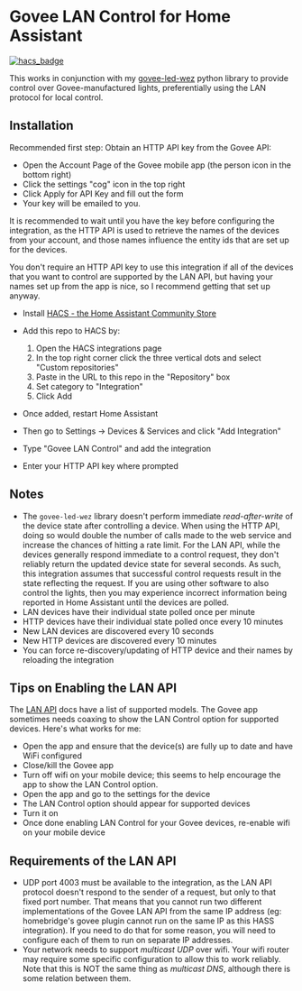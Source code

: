 # Govee LAN Control for Home Assistant

[![hacs_badge](https://img.shields.io/badge/HACS-Custom-41BDF5.svg?style=for-the-badge)](https://github.com/hacs/integration)

This works in conjunction with my
[govee-led-wez](https://github.com/wez/govee-py) python library to provide
control over Govee-manufactured lights, preferentially using the LAN protocol
for local control.

## Installation

Recommended first step: Obtain an HTTP API key from the Govee API:
* Open the Account Page of the Govee mobile app (the person icon in the bottom right)
* Click the settings "cog" icon in the top right
* Click Apply for API Key and fill out the form
* Your key will be emailed to you.

It is recommended to wait until you have the key before configuring the
integration, as the HTTP API is used to retrieve the names of the devices from
your account, and those names influence the entity ids that are set up for the
devices.

You don't require an HTTP API key to use this integration if all of the devices
that you want to control are supported by the LAN API, but having your names
set up from the app is nice, so I recommend getting that set up anyway.

* Install [HACS - the Home Assistant Community Store](https://hacs.xyz/docs/setup/download/)
* Add this repo to HACS by:
  1. Open the HACS integrations page
  2. In the top right corner click the three vertical dots and select "Custom repositories"
  3. Paste in the URL to this repo in the "Repository" box
  4. Set category to "Integration"
  5. Click Add

* Once added, restart Home Assistant
* Then go to Settings -> Devices &amp; Services and click "Add Integration"
* Type "Govee LAN Control" and add the integration
* Enter your HTTP API key where prompted

## Notes

* The `govee-led-wez` library doesn't perform immediate *read-after-write* of
  the device state after controlling a device. When using the HTTP API, doing
  so would double the number of calls made to the web service and increase the
  chances of hitting a rate limit. For the LAN API, while the devices generally
  respond immediate to a control request, they don't reliably return the
  updated device state for several seconds.  As such, this integration
  assumes that successful control requests result in the state reflecting
  the request.  If you are using other software to also control the lights,
  then you may experience incorrect information being reported in Home Assistant
  until the devices are polled.
* LAN devices have their individual state polled once per minute
* HTTP devices have their individual state polled once every 10 minutes
* New LAN devices are discovered every 10 seconds
* New HTTP devices are discovered every 10 minutes
* You can force re-discovery/updating of HTTP device and their names by
  reloading the integration

## Tips on Enabling the LAN API

The [LAN API](https://app-h5.govee.com/user-manual/wlan-guide) docs have a list
of supported models.  The Govee app sometimes needs coaxing to show the LAN
Control option for supported devices.  Here's what works for me:

* Open the app and ensure that the device(s) are fully up to date and have WiFi configured
* Close/kill the Govee app
* Turn off wifi on your mobile device; this seems to help encourage the app to show the LAN Control option.
* Open the app and go to the settings for the device
* The LAN Control option should appear for supported devices
* Turn it on
* Once done enabling LAN Control for your Govee devices, re-enable wifi on your mobile device

## Requirements of the LAN API

* UDP port 4003 must be available to the integration, as the LAN API protocol
  doesn't respond to the sender of a request, but only to that fixed port
  number.  That means that you cannot run two different implementations of the
  Govee LAN API from the same IP address (eg: homebridge's govee plugin cannot
  run on the same IP as this HASS integration).  If you need to do that for
  some reason, you will need to configure each of them to run on separate IP
  addresses.
* Your network needs to support *multicast UDP* over wifi. Your wifi router may
  require some specific configuration to allow this to work reliably. Note that
  this is NOT the same thing as *multicast DNS*, although there is some relation
  between them.
